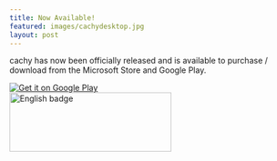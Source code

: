 ```yaml
---
title: Now Available!
featured: images/cachydesktop.jpg
layout: post
---
```


cachy has now been officially released and is available to purchase / download from the Microsoft Store and Google Play.

<div class="row">
	<section class="12u">
		<a href='https://play.google.com/store/apps/details?id=com.devoctomy.cachy&pcampaignid=MKT-Other-global-all-co-prtnr-py-PartBadge-Mar2515-1'><img alt='Get it on Google Play' src='https://play.google.com/intl/en_gb/badges/images/generic/en_badge_web_generic.png'/></a>
	</section>
	<section class="12u">
		<a href='https://www.microsoft.com/store/apps/9N8T3C0FLL87?cid=storebadge&ocid=badge'><img src='https://assets.windowsphone.com/85864462-9c82-451e-9355-a3d5f874397a/English_get-it-from-MS_InvariantCulture_Default.png' alt='English badge' style='width: 284px; height: 104px;'/></a>
	</section>
</div>